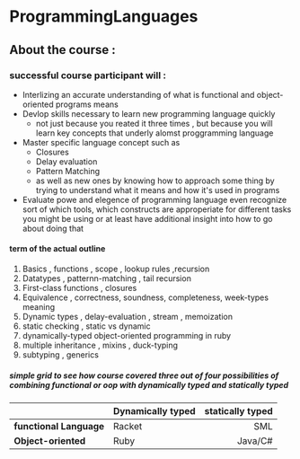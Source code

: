 # ProgrammingLanguages

## About the course :
### successful course participant will :
- Interlizing an accurate understanding of what is functional  and object-oriented programs means
- Devlop skills necessary to learn new programming language quickly
   - not just because you reated it three times , but because you will learn key concepts that underly alomst proggramming language
- Master specific language concept such as
   - Closures
   - Delay evaluation
   - Pattern Matching
   - as well as new ones by knowing how to approach some thing by trying to understand what it means and how it's used in programs
- Evaluate powe and elegence of programming language even recognize sort of which tools, which constructs are approperiate for different tasks you might be using or at least have additional insight into how to go about doing that 
#### term of the actual outline
1. Basics , functions , scope , lookup rules ,recursion
2. Datatypes , patternn-matching , tail recursion 
3. First-class functions , closures
4. Equivalence , correctness, soundness, completeness, week-types meaning 
5. Dynamic types , delay-evaluation , stream , memoization 
6. static checking , static vs dynamic 
7. dynamically-typed object-oriented programming in ruby
8. multiple inheritance , mixins , duck-typing 
9. subtyping , generics
##### simple grid to see how course covered three out of four possibilities of combining functional or oop with dynamically typed and statically typed 

|                       | **Dynamically typed** | **statically typed**|
|:----------------------|:----------------------|--------------------:|
|**functional Language**| Racket                | SML                 |
|**Object-oriented**    | Ruby                  | Java/C#             |

